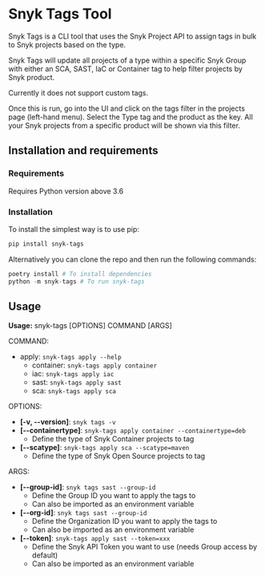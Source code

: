 # Snyk Tags Tool

Snyk Tags is a CLI tool that uses the Snyk Project API to assign tags in bulk to Snyk projects based on the type.

Snyk Tags will update all projects of a type within a specific Snyk Group with either an SCA, SAST, IaC or Container tag to help filter projects by Snyk product.

Currently it does not support custom tags.

Once this is run, go into the UI and click on the tags filter in the projects page (left-hand menu). Select the Type tag and the product as the key. All your Snyk projects from a specific product will be shown via this filter.

## Installation and requirements

### Requirements

Requires Python version above 3.6

### Installation

To install the simplest way is to use pip:

```bash
pip install snyk-tags
```

Alternatively you can clone the repo and then run the following commands:

```python
poetry install # To install dependencies
python -m snyk-tags # To run snyk-tags
```

## Usage

**Usage:** snyk-tags [OPTIONS] COMMAND [ARGS]

COMMAND:

- apply: ```snyk-tags apply --help```
  - container: ```snyk-tags apply container```
  - iac: ```snyk-tags apply iac```
  - sast: ```snyk-tags apply sast```
  - sca: ```snyk-tags apply sca```

OPTIONS:

- **[-v, --version]**: ```snyk tags -v```
- **[--containertype]**: ```snyk-tags apply container --containertype=deb```
  - Define the type of Snyk Container projects to tag
- **[--scatype]**: ```snyk-tags apply sca --scatype=maven```
  - Define the type of Snyk Open Source projects to tag

ARGS:

- **[--group-id]**: ```snyk tags sast --group-id```
  - Define the Group ID you want to apply the tags to
  - Can also be imported as an environment variable
- **[--org-id]**: ```snyk tags sast --group-id```
  - Define the Organization ID you want to apply the tags to
  - Can also be imported as an environment variable
- **[--token]**: ```snyk-tags apply sast --token=xxx```
  - Define the Snyk API Token you want to use (needs Group access by default)
  - Can also be imported as an environment variable
